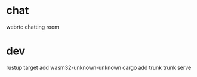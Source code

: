 # chat
webrtc chatting room

# dev
rustup target add wasm32-unknown-unknown
cargo add trunk
trunk serve
